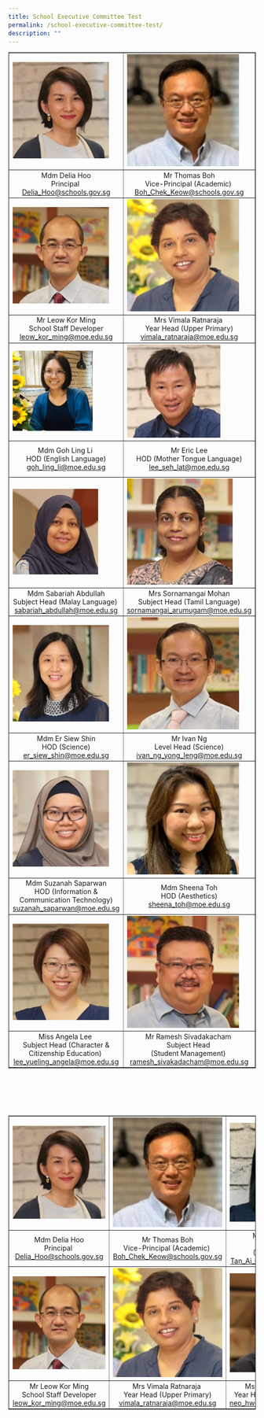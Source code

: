 ```yaml
---
title: School Executive Committee Test
permalink: /school-executive-committee-test/
description: ""
---
```

<table border="1" cellspacing="0">
  <tbody>
    <tr>
      <td><img alt="Mdm%20Delia%20Hoo" style="width: 90%;" src="/images/Mdm%20Delia%20Hoo.jpg"></td>
      <td><img alt="Mr%20Thomas%20Boh%20ii" style="width: 90%;" src="/images/Mr%20Thomas%20Boh%20ii.jpg"></td>
      <td><img alt="Ms%20Jasmine%20Tan" style="width: 100%;" src="/images/Ms%20Jasmine%20Tan.jpg"></td>
    </tr>
    <tr>
      <td style="text-align: center;">
        Mdm Delia Hoo<br>
        Principal&nbsp;<br>
        <a href="mailto:Delia_Hoo@schools.gov.sg" target="">Delia_Hoo@schools.gov.sg</a>
      </td>
      <td style="text-align: center;">
        Mr Thomas Boh<br>
        Vice-Principal (Academic)&nbsp;<br>
        <a href="mailto:Boh_Chek_Keow@schools.gov.sg" target="">Boh_Chek_Keow@schools.gov.sg</a>
      </td>
      <td style="text-align: center;">
        <div>
          &nbsp;Ms Jasmine Tan
        </div>
        <div>
          Vice-Principal (Administration)
        </div>
        <div>
          <a href="mailto:tan_ai_choo@schools.gov.sg" target="">Tan_Ai_Choo@schools.gov.sg</a>
        </div>
      </td>
    </tr>
    <tr>
      <td><img alt="Mr%20Leow%20Kor%20Ming" style="width: 90%;" src="/images/Mr%20Leow%20Kor%20Ming.jpg"></td>
      <td><img alt="Mrs%20Vimala%20Ratnaraja" style="width: 90%;" src="/images/Mrs%20Vimala%20Ratnaraja.jpg"></td>
      <td><img alt="Mdm%20Neo%20Hwee%20Hwee" style="width: 100%;" src="/images/Mdm%20Neo%20Hwee%20Hwee.jpg"></td>
    </tr>
    <tr>
      <td style="text-align: center;">
        <div>
          Mr Leow Kor Ming
        </div>
        <div>
          School Staff Developer
        </div>
        <div>
          <a href="mailto:leow_kor_ming@moe.edu.sg" target="">leow_kor_ming@moe.edu.sg</a>
        </div>
      </td>
      <td style="text-align: center;">
        <div>
          Mrs Vimala Ratnaraja&nbsp;
        </div>
        <div>
          Year Head (Upper Primary)
        </div>
        <div>
          <a href="mailto:vimala_ratnaramoe.edu.sg@moe.edu.sg" target="">vimala_ratnaraja@moe.edu.sg</a>
        </div>
      </td>
      <td style="text-align: center;">
        <div>
          Ms Neo Hwee Hwee&nbsp;
        </div>
        <div>
          Year Head (Lower Primary)&nbsp;
        </div>
        <div>
          <a href="mailto:neo_hwee_hwee@moe.edu.sg" target="">neo_hwee_hwee@moe.edu.sg</a>
        </div>
      </td>
    </tr>
    <tr>
      <td><img alt="Ms%20Goh%20Ling%20Li" style="width: 75%;" src="/images/Ms%20Goh%20Ling%20Li.png"></td>
      <td><img alt="Mr%20Eric%20Lee" style="width: 75%;" src="/images/Mr%20Eric%20Lee.jpg"></td>
      <td><img alt="Cheong%20Mei%20Yuan" style="width: 80%;" src="/images/Cheong%20Mei%20Yuan.jpg"></td>
    </tr>
    <tr>
      <td style="text-align: center;">
        Mdm Goh Ling Li&nbsp;<br>
        HOD (English Language)<br>
        <a href="mailto:goh_ling_li@moe.edu.sg" target="">goh_ling_li@moe.edu.sg</a>
      </td>
      <td style="text-align: center;">
        Mr Eric Lee<br>
        HOD (Mother Tongue Language)<br>
        <a href="mailto:lee_seh_lat@moe.edu.sg" target="">lee_seh_lat@moe.edu.sg</a>
      </td>
      <td style="text-align: center;">
        Mdm Cheong Mei Yuan&nbsp;<br>
        Level Head (Chinese Language)<br>
        <a href="mailto:cheong_mei_yuan@moe.edu.sg" target="">cheong_mei_yuan@moe.edu.sg</a>
      </td>
    </tr>
    <tr>
      <td><img alt="Mdm%20Sabariah%20Abdullah" style="width: 80%;" src="/images/Mdm%20Sabariah%20Abdullah.jpg"></td>
      <td><img alt="Mrs%20Sornamangai%20Mohan" style="width: 85%;" src="/images/Mrs%20Sornamangai%20Mohan.jpg"></td>
      <td><img alt="Mrs%20Sharon%20Yeo" style="width: 90%;" src="/images/Mrs%20Sharon%20Yeo.jpg"></td>
    </tr>
    <tr>
      <td style="text-align: center;">
        Mdm Sabariah Abdullah<br>
        Subject Head (Malay Language)&nbsp;<br>
        <a href="mailto:sabariah_abdullah@moe.edu.sg" target="">sabariah_abdullah@moe.edu.sg</a>
      </td>
      <td style="text-align: center;">
        <div>
          Mrs Sornamangai Mohan
        </div>
        <div>
          Subject Head (Tamil Language)
        </div>
        <div>
          <a href="mailto:sornamangai_arumugam@moe.edu.sg" target="">sornamangai_arumugam@moe.edu.sg</a>
        </div>
      </td>
      <td style="text-align: center;">
        Mrs Sharon Yeo<br>
        Subject Head (Mathematics)<br>
        <a href="mailto:yeo_sharon@moe.edu.sg" target="">yeo_sharon@moe.edu.sg</a>
      </td>
    </tr>
    <tr>
      <td><img alt="Mdm%20Er%20Siew%20Shin" style="width: 90%;" src="/images/Mdm%20Er%20Siew%20Shin.jpg"></td>
      <td><img alt="Mr%20Ivan%20Ng" style="width: 90%;" src="/images/Mr%20Ivan%20Ng.jpg"></td>
      <td><img alt="Jan%20Hu" style="width: %;" src="/images/Jan%20Hu.jpg"></td>
    </tr>
    <tr>
      <td style="text-align: center;">
        Mdm Er Siew Shin<br>
        HOD (Science)<br>
        <a href="mailto:er_siew_shin@moe.edu.sg" target="">er_siew_shin@moe.edu.sg</a>
      </td>
      <td style="text-align: center;">
        Mr Ivan Ng<br>
        Level Head (Science)<br>
        <a href="mailto:ivan_ng_yong_leng@moe.edu.sg" target="">ivan_ng_yong_leng@moe.edu.sg</a>
      </td>
      <td style="text-align: center;">
        Ms Jan Hu Wen Ying<br>
        HOD (PE &amp; CCA)<br>
        <a href="mailto:jan_hu_wen_ying@moe.edu.sg" target="">jan_hu_wen_ying@moe.edu.sg</a>
      </td>
    </tr>
    <tr>
      <td><img alt="Mdm%20Suzanah%20Saparwan" style="width: 90%;" src="/images/Mdm%20Suzanah%20Saparwan.jpg"></td>
      <td><img alt="Mdm%20Sheena%20Toh" style="width: 90%;" src="/images/Mdm%20Sheena%20Toh.jpg"></td>
      <td><img alt="Mrs%20Fion%20Ho" style="width: %;" src="/images/Mrs%20Fion%20Ho.png"></td>
    </tr>
    <tr>
      <td style="text-align: center;">
        <div>
          Mdm Suzanah Saparwan<br>
          HOD (Information &amp; Communication Technology)<br>
          <a href="mailto:suzanah_saparwan@moe.edu.sg" target="">suzanah_saparwan@moe.edu.sg</a>
        </div>
      </td>
      <td style="text-align: center;">
        Mdm Sheena Toh<br>
        HOD (Aesthetics)<br>
        <a href="mailto:sheena_toh@moe.edu.sg" target="">sheena_toh@moe.edu.sg</a>
      </td>
      <td style="text-align: center;">
        Mrs Fion Ho&nbsp;<br>
        HOD (Character &amp; Citizenship Education)&nbsp;<br>
        <a href="mailto:lim_ser_yee@moe.edu.sg" target="">lim_ser_yee@moe.edu.sg</a>
      </td>
    </tr>
    <tr>
      <td><img alt="Miss%20Angela%20Lee" style="width: 90%;" src="/images/Miss%20Angela%20Lee.jpg"></td>
      <td><img alt="Mr%20Ramesh%20Sivakadacham" style="width: 90%;" src="/images/Mr%20Ramesh%20Sivakadacham.jpg"></td>
      <td><img alt="Mr%20Ben%20Choo" style="width: %;" src="/images/Mr%20Ben%20Choo.jpg"></td>
    </tr>
    <tr>
      <td style="text-align: center;">
        Miss Angela Lee&nbsp;<br>
        Subject Head (Character &amp; Citizenship Education)&nbsp;<br>
        <a href="mailto:lee_yueling_angela@moe.edu.sg" target="">lee_yueling_angela@moe.edu.sg</a>
      </td>
      <td style="text-align: center;">
        Mr Ramesh Sivadakacham&nbsp;<br>
        Subject Head&nbsp;<br>
        (Student Management)&nbsp;<br>
        <a href="mailto:ramesh_sivakadacham@moe.edu.sg" target="">ramesh_sivakadacham@moe.edu.sg</a>
      </td>
      <td style="text-align: center;">
        Mr Ben Cho<br>
        Subject Head (CCA &amp; Data Management)<br>
        <a href="mailto:choo_chee_keong@moe.edu.sg" target="">choo_chee_keong@moe.edu.sg</a>
      </td>
    </tr>
  </tbody>
</table>

<br><br><br><br>


<table border="1" cellspacing="0" style="table-layout: fixed; width: 100%;" class="tg">
  <tbody>
    <tr>
      <td class="tg-0lax"><img alt="Mdm%20Delia%20Hoo" style="width: 100%;" src="/images/Mdm%20Delia%20Hoo.jpg"></td>
      <td style="text-align: center;" class="tg-0lax"><img alt="Mr%20Thomas%20Boh%20ii" style="width: 100%;" src="/images/Mr%20Thomas%20Boh%20ii.jpg"></td>
      <td class="tg-0lax"><img alt="Ms%20Jasmine%20Tan" style="width: 100%;" src="/images/Ms%20Jasmine%20Tan.jpg"></td>
    </tr>
    <tr>
      <td style="text-align: center;" class="tg-0lax">
        Mdm Delia Hoo<br>
        Principal&nbsp;<br>
        <a href="mailto:Delia_Hoo@schools.gov.sg" target="">Delia_Hoo@schools.gov.sg</a>
      </td>
      <td style="text-align: center;" class="tg-0lax">
        Mr Thomas Boh<br>
        Vice-Principal (Academic)&nbsp;<br>
        <a href="mailto:Boh_Chek_Keow@schools.gov.sg" target="">Boh_Chek_Keow@schools.gov.sg</a>
      </td>
      <td style="text-align: center;" class="tg-0lax">
        <div>
          Ms Jasmine Tan
        </div>
        <div>
          Vice-Principal (Administration)
        </div>
        <div>
          <a href="mailto:tan_ai_choo@schools.gov.sg" target="">Tan_Ai_Choo@schools.gov.sg</a>
        </div>
      </td>
    </tr>
  </tbody>
  <tbody>
    <tr>
      <td><img alt="Mr%20Leow%20Kor%20Ming" style="width: 100%;" src="/images/Mr%20Leow%20Kor%20Ming.jpg"></td>
      <td><img alt="Mrs%20Vimala%20Ratnaraja" style="width: 100%;" src="/images/Mrs%20Vimala%20Ratnaraja.jpg"></td>
      <td><img alt="Mdm%20Neo%20Hwee%20Hwee" style="width: 100%;" src="/images/Mdm%20Neo%20Hwee%20Hwee.jpg"></td>
    </tr>
    <tr>
      <td style="text-align: center;">
        <div>
          Mr Leow Kor Ming
        </div>
        <div>
          School Staff Developer
        </div>
        <div>
          <a href="mailto:leow_kor_ming@moe.edu.sg" target="">leow_kor_ming@moe.edu.sg</a>
        </div>
      </td>
      <td style="text-align: center;">
        <div>
          Mrs Vimala Ratnaraja&nbsp;
        </div>
        <div>
          Year Head (Upper Primary)
        </div>
        <div>
          <a href="mailto:vimala_ratnaramoe.edu.sg@moe.edu.sg" target="">vimala_ratnaraja@moe.edu.sg</a>
        </div>
      </td>
      <td style="text-align: center;">
        <div>
          Ms Neo Hwee Hwee&nbsp;
        </div>
        <div>
          Year Head (Lower Primary)&nbsp;
        </div>
        <div>
          <a href="mailto:neo_hwee_hwee@moe.edu.sg" target="">neo_hwee_hwee@moe.edu.sg</a>
        </div>
      </td>
    </tr>
  </tbody>
</table>